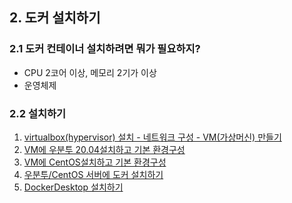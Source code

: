 ## 2. 도커 설치하기
### 2.1 도커 컨테이너 설치하려면 뭐가 필요하지?
* CPU 2코어 이상, 메모리 2기가 이상
* 운영체제

### 2.2 설치하기
1. [virtualbox(hypervisor) 설치 - 네트워크 구성 - VM(가상머신) 만들기](https://youtu.be/PqgWp7rbqws?list=PLApuRlvrZKogb78kKq1wRvrjg1VMwYrvi)
2. [VM에 우분투 20.04설치하고 기본 환경구성](https://youtu.be/REYVRyXdSKU?list=PLApuRlvrZKogb78kKq1wRvrjg1VMwYrvi)
3. [VM에 CentOS설치하고 기본 환경구성](https://youtu.be/xNby1hi3dow?list=PLApuRlvrZKogb78kKq1wRvrjg1VMwYrvi)
4. [우분투/CentOS 서버에 도커 설치하기](https://youtu.be/IJf5ioT2Iuw?list=PLApuRlvrZKogb78kKq1wRvrjg1VMwYrvi)
5. [DockerDesktop 설치하기](https://youtu.be/Fs7JoQYEB4U?list=PLApuRlvrZKogb78kKq1wRvrjg1VMwYrvi)
